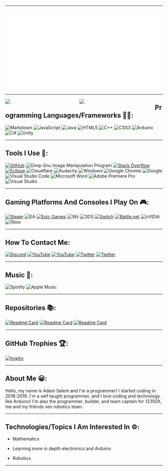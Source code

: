 
---

![Animation to welcome you to my github readme](./animation.svg)

---

<img align="left" width="47%" src="https://github-readme-stats.vercel.app/api?username=Adam-Salem-Codes&show_icons=true&theme=discord_old_blurple"/>

<img  align="left" width="48%" src="https://github-readme-stats.vercel.app/api/top-langs/?username=Adam-Salem-Codes&theme=discord_old_blurple&layout=compact" />

## Programming Languages/Frameworks 👨‍💻:

![Markdown](https://img.shields.io/badge/markdown-%23000000.svg?style=for-the-badge&logo=markdown&logoColor=white)
![JavaScript](https://img.shields.io/badge/javascript-%23323330.svg?style=for-the-badge&logo=javascript&logoColor=%23F7DF1E)
![Java](https://img.shields.io/badge/java-%23ED8B00.svg?style=for-the-badge&logo=java&logoColor=white)
![HTML5](https://img.shields.io/badge/html5-%23E34F26.svg?style=for-the-badge&logo=html5&logoColor=white)
![C++](https://img.shields.io/badge/c++-%2300599C.svg?style=for-the-badge&logo=c%2B%2B&logoColor=white)
![CSS3](https://img.shields.io/badge/css3-%231572B6.svg?style=for-the-badge&logo=css3&logoColor=white)
![Arduino](https://img.shields.io/badge/-Arduino-00979D?style=for-the-badge&logo=Arduino&logoColor=white)
![C#](https://img.shields.io/badge/c%23-%23239120.svg?style=for-the-badge&logo=c-sharp&logoColor=white)
![Unity](https://img.shields.io/badge/unity-%23000000.svg?style=for-the-badge&logo=unity&logoColor=white)

---

## Tools I Use 🔨:

[![GitHub](https://img.shields.io/badge/github-%23121011.svg?style=for-the-badge&logo=github&logoColor=white)](https://github.com/Adam-Salem-Codes)
![Gimp Gnu Image Manipulation Program](https://img.shields.io/badge/Gimp-657D8B?style=for-the-badge&logo=gimp&logoColor=FFFFFF)
[![Stack Overflow](https://img.shields.io/badge/-Stackoverflow-FE7A16?style=for-the-badge&logo=stack-overflow&logoColor=white)](https://stackoverflow.com/users/16263884/void)
[![Eclipse](https://img.shields.io/badge/Eclipse-FE7A16.svg?style=for-the-badge&logo=Eclipse&logoColor=white)](https://www.eclipse.org)
![Cloudflare](https://img.shields.io/badge/Cloudflare-F38020?style=for-the-badge&logo=Cloudflare&logoColor=white)
![Audacity](https://img.shields.io/badge/Audacity-0000CC?style=for-the-badge&logo=audacity&logoColor=white)
![Windows](https://img.shields.io/badge/Windows-0078D6?style=for-the-badge&logo=windows&logoColor=white)
![Google Chrome](https://img.shields.io/badge/Google%20Chrome-4285F4?style=for-the-badge&logo=GoogleChrome&logoColor=white)
![Google](https://img.shields.io/badge/google-4285F4?style=for-the-badge&logo=google&logoColor=white)
![Visual Studio Code](https://img.shields.io/badge/Visual%20Studio%20Code-0078d7.svg?style=for-the-badge&logo=visual-studio-code&logoColor=white)
![Microsoft Word](https://img.shields.io/badge/Microsoft_Word-2B579A?style=for-the-badge&logo=microsoft-word&logoColor=white)
![Adobe Premiere Pro](https://img.shields.io/badge/Adobe%20Premiere%20Pro-9999FF.svg?style=for-the-badge&logo=Adobe%20Premiere%20Pro&logoColor=white)
![Visual Studio](https://img.shields.io/badge/Visual%20Studio-5C2D91.svg?style=for-the-badge&logo=visual-studio&logoColor=white)

---

## Gaming Platforms And Consoles I Play On 🎮:

[![Steam](https://img.shields.io/badge/steam-%23000000.svg?style=for-the-badge&logo=steam&logoColor=white)](https://steamcommunity.com/profiles/76561198815353964/)
![EA](https://img.shields.io/badge/ea-%23000000.svg?style=for-the-badge&logo=ea&logoColor=white)
[![Epic Games](https://img.shields.io/badge/epicgames-%23313131.svg?style=for-the-badge&logo=epicgames&logoColor=white)](https://store.epicgames.com/en-US/)
![Wii](https://img.shields.io/badge/Wii-8B8B8B?style=for-the-badge&logo=wii&logoColor=white)
![3DS](https://img.shields.io/badge/3DS-D12228?style=for-the-badge&logo=nintendo-3ds&logoColor=white)
[![Switch](https://img.shields.io/badge/Switch-E60012?style=for-the-badge&logo=nintendo-switch&logoColor=white)](https://www.nintendo.com/store/hardware/systems/?cid=A1000-01:ch=pdpd&gclid=Cj0KCQjwr-SSBhC9ARIsANhzu16wPGUA4MBCxkT4Vdw-YDBbojj9n3Sf3bRmzcQxJHESfSn_IbL4GPYaAni9EALw_wcB)
[![Battle.net](https://img.shields.io/badge/battle.net-%2300AEFF.svg?style=for-the-badge&logo=battle.net&logoColor=white)](battle.net)
![nVIDIA](https://img.shields.io/badge/nVIDIA-%2376B900.svg?style=for-the-badge&logo=nVIDIA&logoColor=white)
![Xbox](https://img.shields.io/badge/xbox-%23107C10.svg?style=for-the-badge&logo=xbox&logoColor=white)

---

## How To Contact Me:

[![Discord](https://img.shields.io/badge/Void%230897-%237289DA.svg?style=for-the-badge&logo=discord&logoColor=white)](https://discord.gg/aByjcGtn)
[![YouTube](https://img.shields.io/badge/<Void%20Code>-%23FF0000.svg?style=for-the-badge&logo=YouTube&logoColor=white)](https://www.youtube.com/channel/UCuIrqV6EuBpg_s41Gkul81Q)
[![YouTube](https://img.shields.io/badge/<12350X>-%23FF0000.svg?style=for-the-badge&logo=YouTube&logoColor=white)](https://www.youtube.com/channel/UCq37_Ps2-IYieYUufi-yEoQ)
[![Twitter](https://img.shields.io/badge/<adam30750957>-%231DA1F2.svg?style=for-the-badge&logo=Twitter&logoColor=white)](https://twitter.com/adam30750957)
[![Twitter](https://img.shields.io/badge/<GearGrinders4>-%231DA1F2.svg?style=for-the-badge&logo=Twitter&logoColor=white)](https://twitter.com/GearGrinders4)

---

## Music 🎵:

![Spotify](https://img.shields.io/badge/Spotify-1ED760?style=for-the-badge&logo=spotify&logoColor=white)
![Apple Music](https://img.shields.io/badge/Apple_Music-9933CC?style=for-the-badge&logo=apple-music&logoColor=white)

---

## Repositories 📚:

[![Readme Card](https://github-readme-stats.vercel.app/api/pin/?username=Adam-Salem-Codes&theme=discord_old_blurple&repo=2072A-2024-2025)]()
[![Readme Card](https://github-readme-stats.vercel.app/api/pin/?username=Adam-Salem-Codes&theme=discord_old_blurple&repo=Portfolio)]()
[![Readme Card](https://github-readme-stats.vercel.app/api/pin/?username=Adam-Salem-Codes&theme=discord_old_blurple&repo=CS50)]()

---

## GitHub Trophies 🏆:

[![trophy](https://github-profile-trophy.vercel.app/?username=Adam-Salem-Codes&theme=onedark)](https://github.com/ryo-ma/github-profile-trophy)

---

## About Me 😀:
Hello, my name is Adam Salem and I'm a programmer! I started coding in 2018-2019.
I'm a self taught programmer, and I love coding and technology like Arduino! I'm also the programmer, builder, and team captain for 12350X, me and my friends vex robotics team.

---

## Technologies/Topics I Am Interested In ⚙:

- Mathematics

- Learning more in depth electronics and Arduino

- Robotics

---
